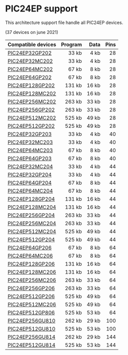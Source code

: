 # PIC24EP support

This architecture support file handle all PIC24EP devices.

(37 devices on june 2021)

|Compatible devices|Program|Data|Pins|
|---------|--:|--:|--:|
|[PIC24EP32GP202](http://microchip.com/wwwproducts/en/PIC24EP32GP202)   |  33 kb|   4 kb| 28|
|[PIC24EP32MC202](http://microchip.com/wwwproducts/en/PIC24EP32MC202)   |  33 kb|   4 kb| 28|
|[PIC24EP64MC202](http://microchip.com/wwwproducts/en/PIC24EP64MC202)   |  67 kb|   8 kb| 28|
|[PIC24EP64GP202](http://microchip.com/wwwproducts/en/PIC24EP64GP202)   |  67 kb|   8 kb| 28|
|[PIC24EP128GP202](http://microchip.com/wwwproducts/en/PIC24EP128GP202) | 131 kb|  16 kb| 28|
|[PIC24EP128MC202](http://microchip.com/wwwproducts/en/PIC24EP128MC202) | 131 kb|  16 kb| 28|
|[PIC24EP256MC202](http://microchip.com/wwwproducts/en/PIC24EP256MC202) | 263 kb|  33 kb| 28|
|[PIC24EP256GP202](http://microchip.com/wwwproducts/en/PIC24EP256GP202) | 263 kb|  33 kb| 28|
|[PIC24EP512MC202](http://microchip.com/wwwproducts/en/PIC24EP512MC202) | 525 kb|  49 kb| 28|
|[PIC24EP512GP202](http://microchip.com/wwwproducts/en/PIC24EP512GP202) | 525 kb|  49 kb| 28|
|[PIC24EP32GP203](http://microchip.com/wwwproducts/en/PIC24EP32GP203)   |  33 kb|   4 kb| 40|
|[PIC24EP32MC203](http://microchip.com/wwwproducts/en/PIC24EP32MC203)   |  33 kb|   4 kb| 40|
|[PIC24EP64MC203](http://microchip.com/wwwproducts/en/PIC24EP64MC203)   |  67 kb|   8 kb| 40|
|[PIC24EP64GP203](http://microchip.com/wwwproducts/en/PIC24EP64GP203)   |  67 kb|   8 kb| 40|
|[PIC24EP32MC204](http://microchip.com/wwwproducts/en/PIC24EP32MC204)   |  33 kb|   4 kb| 44|
|[PIC24EP32GP204](http://microchip.com/wwwproducts/en/PIC24EP32GP204)   |  33 kb|   4 kb| 44|
|[PIC24EP64GP204](http://microchip.com/wwwproducts/en/PIC24EP64GP204)   |  67 kb|   8 kb| 44|
|[PIC24EP64MC204](http://microchip.com/wwwproducts/en/PIC24EP64MC204)   |  67 kb|   8 kb| 44|
|[PIC24EP128GP204](http://microchip.com/wwwproducts/en/PIC24EP128GP204) | 131 kb|  16 kb| 44|
|[PIC24EP128MC204](http://microchip.com/wwwproducts/en/PIC24EP128MC204) | 131 kb|  16 kb| 44|
|[PIC24EP256GP204](http://microchip.com/wwwproducts/en/PIC24EP256GP204) | 263 kb|  33 kb| 44|
|[PIC24EP256MC204](http://microchip.com/wwwproducts/en/PIC24EP256MC204) | 263 kb|  33 kb| 44|
|[PIC24EP512MC204](http://microchip.com/wwwproducts/en/PIC24EP512MC204) | 525 kb|  49 kb| 44|
|[PIC24EP512GP204](http://microchip.com/wwwproducts/en/PIC24EP512GP204) | 525 kb|  49 kb| 44|
|[PIC24EP64GP206](http://microchip.com/wwwproducts/en/PIC24EP64GP206)   |  67 kb|   8 kb| 64|
|[PIC24EP64MC206](http://microchip.com/wwwproducts/en/PIC24EP64MC206)   |  67 kb|   8 kb| 64|
|[PIC24EP128GP206](http://microchip.com/wwwproducts/en/PIC24EP128GP206) | 131 kb|  16 kb| 64|
|[PIC24EP128MC206](http://microchip.com/wwwproducts/en/PIC24EP128MC206) | 131 kb|  16 kb| 64|
|[PIC24EP256MC206](http://microchip.com/wwwproducts/en/PIC24EP256MC206) | 263 kb|  33 kb| 64|
|[PIC24EP256GP206](http://microchip.com/wwwproducts/en/PIC24EP256GP206) | 263 kb|  33 kb| 64|
|[PIC24EP512GP206](http://microchip.com/wwwproducts/en/PIC24EP512GP206) | 525 kb|  49 kb| 64|
|[PIC24EP512MC206](http://microchip.com/wwwproducts/en/PIC24EP512MC206) | 525 kb|  49 kb| 64|
|[PIC24EP512GP806](http://microchip.com/wwwproducts/en/PIC24EP512GP806) | 525 kb|  53 kb| 64|
|[PIC24EP256GU810](http://microchip.com/wwwproducts/en/PIC24EP256GU810) | 262 kb|  29 kb|100|
|[PIC24EP512GU810](http://microchip.com/wwwproducts/en/PIC24EP512GU810) | 525 kb|  53 kb|100|
|[PIC24EP256GU814](http://microchip.com/wwwproducts/en/PIC24EP256GU814) | 262 kb|  29 kb|144|
|[PIC24EP512GU814](http://microchip.com/wwwproducts/en/PIC24EP512GU814) | 525 kb|  53 kb|144|
